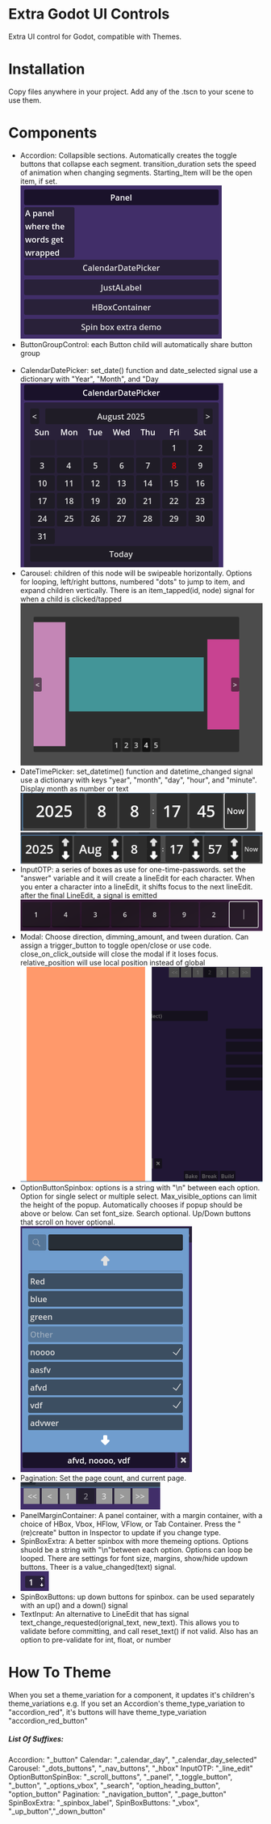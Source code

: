 # Extra Godot UI Controls
Extra UI control for Godot, compatible with Themes.

# Installation 
Copy files anywhere in your project. Add any of the .tscn to your scene to use them. 

# Components
- Accordion: Collapsible sections. Automatically creates the toggle buttons that collapse each segment. transition_duration sets the speed of animation when changing segments. Starting_Item will be the open item, if set.<br> <img src="./screenshots/accordion.png">
- ButtonGroupControl: each Button child will automatically share button group <br><br>
- CalendarDatePicker: set_date() function and date_selected signal use a dictionary with "Year", "Month", and "Day <br><img src="./screenshots/calendarDatePicker.png">
- Carousel: children of this node will be swipeable horizontally. Options for looping, left/right buttons, numbered "dots" to jump to item, and expand children vertically. There is an item_tapped(id, node) signal for when a child is clicked/tapped<br><img src="./screenshots/carousel.png">
- DateTimePicker: set_datetime() function and datetime_changed signal use a dictionary with keys "year", "month", "day", "hour", and "minute". Display month as number or text<br><img src="./screenshots/dateTimePicker.png">
<br><img src="./screenshots/dateTimePicker2.png">
- InputOTP: a series of boxes as use for one-time-passwords. set the "answer" variable and it will create a lineEdit for each character. When you enter a character into a lineEdit, it shifts focus to the next lineEdit. after the final LineEdit, a signal is emitted<img src="./screenshots/input_otp.png">
- Modal: Choose direction, dimming_amount, and tween duration. Can assign a trigger_button to toggle open/close or use code. close_on_click_outside will close the modal if it loses focus. relative_position will use local position instead of global<br><img src="./screenshots/modal.png">
- OptionButtonSpinbox: options is a string with "\n" between each option. Option for single select or multiple select. Max_visible_options can limit the height of the popup. Automatically chooses if popup should be above or below. Can set font_size. Search optional. Up/Down buttons that scroll on hover optional. <br><img src="./screenshots/optionButtonSpinbox.png">
- Pagination: Set the page count, and current page.<br><img src="./screenshots/pagination.png">
- PanelMarginContainer: A panel container, with a margin container, with a choice of HBox, Vbox, HFlow, VFlow, or Tab Container. Press the "(re)create" button in Inspector to update if you change type.
- SpinBoxExtra: A better spinbox with more themeing options. Options shuold be a string with "\n"between each option. Options can loop be looped. There are settings for font size, margins, show/hide updown buttons. Theer is a value_changed(text) signal. <br><img src="./screenshots/spinBoxExtra.png">
- SpinBoxButtons: up down buttons for spinbox. can be used separately with an up() and a down() signal  
- TextInput: An alternative to LineEdit that has signal text_change_requested(orignal_text, new_text). This allows you to validate before committing, and call reset_text() if not valid. Also has an option to pre-validate for int, float, or number

# How To Theme
When you set a theme_variation for a component, it updates it's children's theme_variations
e.g. If you set an Accordion's theme_type_variation to "accordion_red", it's buttons will have theme_type_variation "accordion_red_button"

##### List Of Suffixes:
Accordion: "_button"
Calendar: "_calendar_day", "_calendar_day_selected"
Carousel: "_dots_buttons", "_nav_buttons", "_hbox"
InputOTP: "_line_edit"
OptionButtonSpinBox: "_scroll_buttons", "_panel", "_toggle_button", "_button", "_options_vbox", "_search", "option_heading_button", "option_button" 
Pagination: "_navigation_button", "_page_button"
SpinBoxExtra: "_spinbox_label", 
SpinBoxButtons: "_vbox", "_up_button","_down_button"